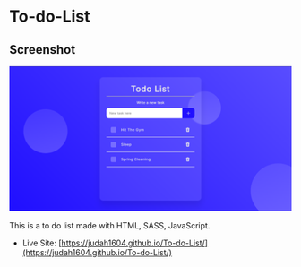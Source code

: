 # To-do-List

## Screenshot

![](./screenshot.PNG)

This is a to do list made with HTML, SASS, JavaScript.

- Live Site: [https://judah1604.github.io/To-do-List/](https://judah1604.github.io/To-do-List/)
